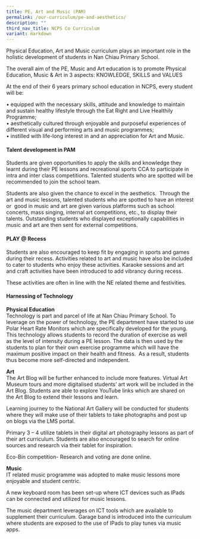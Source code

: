 ```yaml
---
title: PE, Art and Music (PAM)
permalink: /our-curriculum/pe-and-aesthetics/
description: ""
third_nav_title: NCPS Co Curriculum
variant: markdown
---
```

<p>Physical Education, Art and Music curriculum plays an important role in
the holistic development of students in Nan Chiau Primary School.</p>
<p>The overall aim of the PE, Music and Art education is to promote Physical
Education, Music &amp; Art in 3 aspects: KNOWLEDGE, SKILLS and VALUES</p>
<p>At the end of their 6 years primary school education in NCPS, every student
will be:</p>
<p>• equipped with the necessary skills, attitude and knowledge to maintain
and sustain healthy lifestyle through the Eat Right and Live Healthily
Programme;
<br>• aesthetically cultured through enjoyable and purposeful experiences
of different visual and performing arts and music programmes;
<br>• instilled with life-long interest in and an appreciation for Art and
Music.</p>
<h4><strong>Talent development in PAM</strong></h4>
<p>Students are given opportunities to apply the skills and knowledge they
learnt during their PE lessons and recreational sports CCA to participate
in intra and inter class competitions. Talented students who are spotted
will be recommended to join the school team.</p>
<p>Students are also given the chance to excel in the aesthetics. &nbsp;Through
the art and music lessons, talented students who are spotted to have an
interest or &nbsp;good in music and art are given various platforms such
as school concerts, mass singing, internal art competitions, etc., to display
their talents. Outstanding students who displayed exceptionally capabilities
in music and art are then sent for external competitions.</p>
<h4><strong>PLAY @ Recess</strong></h4>
<p>Students are also encouraged to keep fit by engaging in sports and games
during their recess. Activities related to art and music have also be included
to cater to students who enjoy these activities. Karaoke sessions and art
and craft activities have been introduced to add vibrancy during recess.</p>
<p>These activities are often in line with the NE related theme and festivities.</p>
<h4><strong>Harnessing of Technology</strong></h4>
<p><strong>Physical Education</strong>
<br>Technology is part and parcel of life at Nan Chiau Primary School. To
leverage on the power of technology, the PE department have started to
use Polar Heart Rate Monitors which are specifically developed for the
young. This technology allows students to record the duration of exercise
as well as the level of intensity during a PE lesson. The data is then
used by the students to plan for their own exercise programme which will
have the maximum positive impact on their health and fitness.&nbsp; As
a result, students thus become more self-directed and independent.</p>
<p><strong>Art</strong> 
<br>The Art Blog will be further enhanced to include more features. Virtual
Art Museum tours and more digitalised students’ art work will be included
in the Art Blog. Students are able to explore YouTube links which are shared
on the Art Blog to extend their lessons and learn.</p>
<p>Learning journey to the National Art Gallery will be conducted for students
where they will make use of their tablets to take photographs and post
up on blogs via the LMS portal.</p>
<p>Primary 3 – 4 utilize tablets in their digital art photography lessons
as part of their art curriculum. Students are also encouraged to search
for online sources and research via their tablet for inspiration.</p>
<p>Eco-Bin competition- Research and voting are done online.</p>
<p><strong>Music</strong> 
<br>IT related music programme was adopted to make&nbsp;music lessons&nbsp;more
enjoyable and student centric.</p>
<p>A new keyboard room has been set-up where ICT devices such as IPads can
be connected and utilized for music lessons.</p>
<p>The music department leverages on ICT tools which are available to supplement
their curriculum. Garage band is introduced into the curriculum where students
are exposed to the use of IPads to play tunes via music apps.</p>